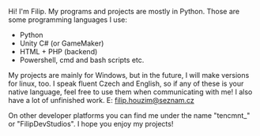 Hi! I'm Filip. My programs and projects are mostly in Python. Those are some programming languages I use:

 - Python
 - Unity C# (or GameMaker)
 - HTML + PHP (backend)
 - Powershell, cmd and bash scripts
etc.

My projects are mainly for Windows, but in the future, I will make versions for linux, too. I speak fluent Czech and English, 
so if any of these is your native language, feel free to use them when communicating with me! I also have a lot of unfinished work.
E: filip.houzim@seznam.cz

On other developer platforms you can find me under the name "tencmnt_" or "FilipDevStudios". I hope you enjoy my projects!
